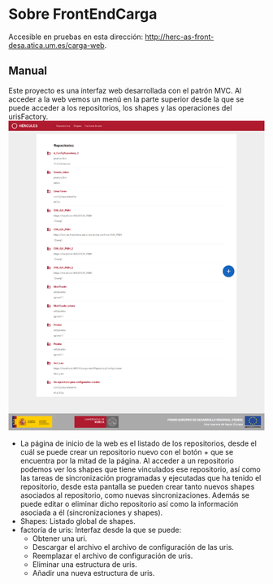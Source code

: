 # Sobre FrontEndCarga

Accesible en pruebas en esta dirección: http://herc-as-front-desa.atica.um.es/carga-web.

## Manual
Este proyecto es una interfaz web desarrollada con el patrón MVC. Al acceder a la web vemos un menú en la parte superior desde la que se puede acceder a los repositorios, los shapes y las operaciones del urisFactory.
![](img/repositorios.png)
 - La página de inicio de la web es el listado de los repositorios, desde el cuál se puede crear un repositorio nuevo con el botón + que se encuentra por la mitad de la página. Al acceder a un repositorio podemos ver los shapes que tiene vinculados ese repositorio, así como las tareas de sincronización programadas y ejecutadas que ha tenido el repositorio, desde esta pantalla se pueden crear tanto nuevos shapes asociados al repositorio, como nuevas sincronizaciones. Además se puede editar o eliminar dicho repositorio así como la información asociada a él (sincronizaciones y shapes).
 - Shapes: Listado global de shapes.
 - factoría de uris: Interfaz desde la que se puede:
	 - Obtener una uri.
	 - Descargar el archivo el archivo de configuración de las uris.
	 - Reemplazar el archivo de configuración de uris.
	 - Eliminar una estructura de uris.
	 - Añadir una nueva estructura de uris.
